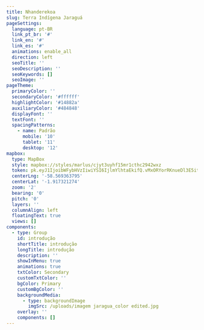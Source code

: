 ```yaml
---
title: Nhanderekoa
slug: Terra Indígena Jaraguá
pageSettings:
  language: pt-BR
  link_pt_br: '#'
  link_en: '#'
  link_es: '#'
  animations: enable_all
  direction: left
  seoTitle: ''
  seoDescription: ''
  seoKeywords: []
  seoImage: ''
pageTheme:
  primaryColor: ''
  secondaryColor: '#ffffff'
  highlightColor: '#14882a'
  auxiliaryColor: '#484848'
  displayFont: ''
  textFont: ''
  spacingPatterns:
    - name: Padrão
      mobile: '10'
      tablet: '11'
      desktop: '12'
mapbox:
  type: MapBox
  style: mapbox://styles/marlus/cjyt3uyhf15mr1cthc2942wxz
  token: pk.eyJ1IjoibWFybHVzIiwiYSI6IjlmYlhtaEkifQ.vMxORYorRKnueDl3E5itEQ
  centerLng: '-58.569363795'
  centerLat: '-1.917321274'
  zoom: '2'
  bearing: '0'
  pitch: '0'
  layers: ''
  columnAlign: left
  floatingText: true
  views: []
components:
  - type: Group
    id: introdução
    shortTitle: introdução
    longTitle: introdução
    description: ''
    showInMenu: true
    animations: true
    txtColor: Secondary
    customTxtColor: ''
    bgColor: Primary
    customBgColor: ''
    backgroundMedia:
      - type: backgroundImage
        imgSrc: /uploads/imagem jaragua_color edited.jpg
    overlay: ''
    components: []
---
```


